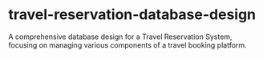# travel-reservation-database-design
A comprehensive database design for a Travel Reservation System, focusing on managing various components of a travel booking platform.
